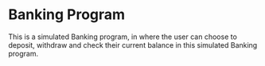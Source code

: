 # Banking Program
This is a simulated Banking program, in where the user can choose to deposit, withdraw and check their current balance in this simulated Banking program.
